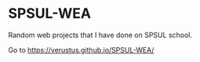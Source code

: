 # SPSUL-WEA
Random web projects that I have done on SPSUL school.

Go to https://verustus.github.io/SPSUL-WEA/
